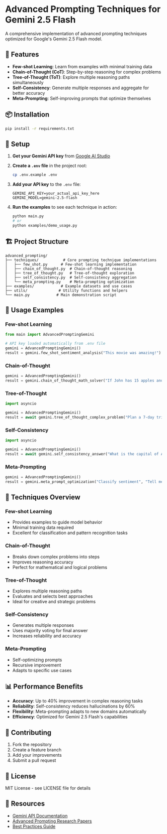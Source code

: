 # Advanced Prompting Techniques for Gemini 2.5 Flash

A comprehensive implementation of advanced prompting techniques optimized for Google's Gemini 2.5 Flash model.

## 🚀 Features

- **Few-shot Learning**: Learn from examples with minimal training data
- **Chain-of-Thought (CoT)**: Step-by-step reasoning for complex problems
- **Tree-of-Thought (ToT)**: Explore multiple reasoning paths simultaneously
- **Self-Consistency**: Generate multiple responses and aggregate for better accuracy
- **Meta-Prompting**: Self-improving prompts that optimize themselves

## 📦 Installation

```bash
pip install -r requirements.txt
```

## 🔧 Setup

1. **Get your Gemini API key** from [Google AI Studio](https://aistudio.google.com/)

2. **Create a `.env` file** in the project root:
   ```bash
   cp .env.example .env
   ```

3. **Add your API key** to the `.env` file:
   ```env
   GEMINI_API_KEY=your_actual_api_key_here
   GEMINI_MODEL=gemini-2.5-flash
   ```

4. **Run the examples** to see each technique in action:
   ```bash
   python main.py
   # or
   python examples/demo_usage.py
   ```

## 🏗️ Project Structure

```
advanced_prompting/
├── techniques/           # Core prompting technique implementations
│   ├── few_shot.py      # Few-shot learning implementation
│   ├── chain_of_thought.py  # Chain-of-thought reasoning
│   ├── tree_of_thought.py   # Tree-of-thought exploration
│   ├── self_consistency.py  # Self-consistency aggregation
│   └── meta_prompting.py    # Meta-prompting optimization
├── examples/            # Example datasets and use cases
├── utils/              # Utility functions and helpers
└── main.py            # Main demonstration script
```

## 🎯 Usage Examples

### Few-shot Learning
```python
from main import AdvancedPromptingGemini

# API key loaded automatically from .env file
gemini = AdvancedPromptingGemini()
result = gemini.few_shot_sentiment_analysis("This movie was amazing!")
```

### Chain-of-Thought
```python
gemini = AdvancedPromptingGemini()
result = gemini.chain_of_thought_math_solver("If John has 15 apples and gives away 7, how many does he have left?")
```

### Tree-of-Thought
```python
import asyncio

gemini = AdvancedPromptingGemini()
result = await gemini.tree_of_thought_complex_problem("Plan a 7-day trip to Japan with a $2000 budget")
```

### Self-Consistency
```python
import asyncio

gemini = AdvancedPromptingGemini()
result = await gemini.self_consistency_answer("What is the capital of Australia?", num_samples=5)
```

### Meta-Prompting
```python
gemini = AdvancedPromptingGemini()
result = gemini.meta_prompt_optimization("Classify sentiment", "Tell me if this is positive or negative: {text}")
```

## 🔬 Techniques Overview

### Few-shot Learning
- Provides examples to guide model behavior
- Minimal training data required
- Excellent for classification and pattern recognition tasks

### Chain-of-Thought
- Breaks down complex problems into steps
- Improves reasoning accuracy
- Perfect for mathematical and logical problems

### Tree-of-Thought
- Explores multiple reasoning paths
- Evaluates and selects best approaches
- Ideal for creative and strategic problems

### Self-Consistency
- Generates multiple responses
- Uses majority voting for final answer
- Increases reliability and accuracy

### Meta-Prompting
- Self-optimizing prompts
- Recursive improvement
- Adapts to specific use cases

## 📊 Performance Benefits

- **Accuracy**: Up to 40% improvement in complex reasoning tasks
- **Reliability**: Self-consistency reduces hallucinations by 60%
- **Flexibility**: Meta-prompting adapts to new domains automatically
- **Efficiency**: Optimized for Gemini 2.5 Flash's capabilities

## 🤝 Contributing

1. Fork the repository
2. Create a feature branch
3. Add your improvements
4. Submit a pull request

## 📄 License

MIT License - see LICENSE file for details

## 🔗 Resources

- [Gemini API Documentation](https://ai.google.dev/docs)
- [Advanced Prompting Research Papers](./docs/research.md)
- [Best Practices Guide](./docs/best_practices.md)